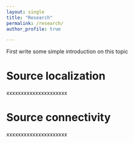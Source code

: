 ```yaml
---
layout: single
title: "Research"
permalink: /research/
author_profile: true

---
```

First write some simple introduction on this topic


Source localization
======
xxxxxxxxxxxxxxxxxxxxx

Source connectivity
======
xxxxxxxxxxxxxxxxxxxxx
  